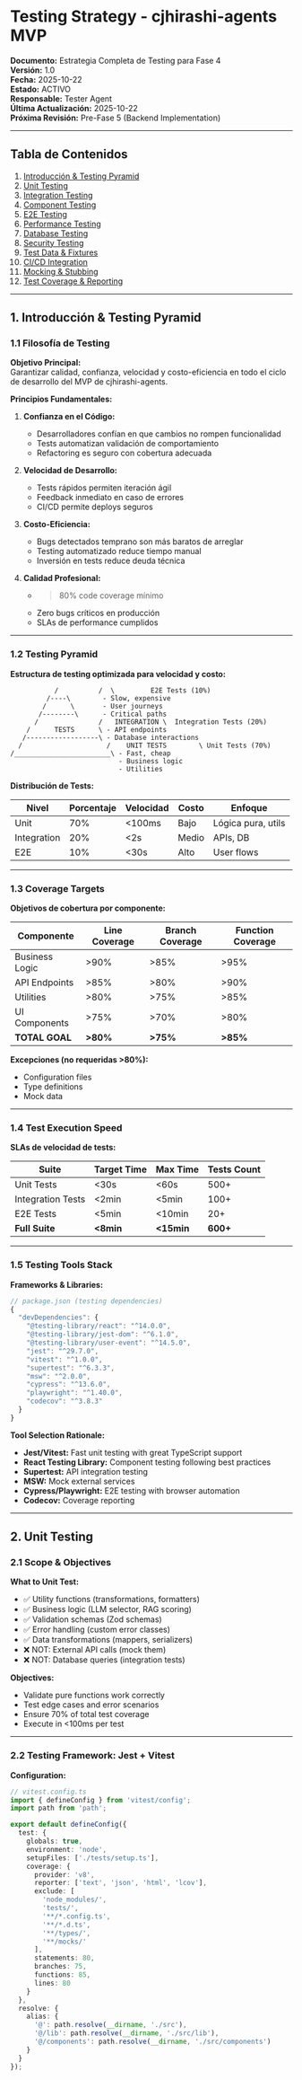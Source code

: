 # Testing Strategy - cjhirashi-agents MVP

**Documento:** Estrategia Completa de Testing para Fase 4  
**Versión:** 1.0  
**Fecha:** 2025-10-22  
**Estado:** ACTIVO  
**Responsable:** Tester Agent  
**Última Actualización:** 2025-10-22  
**Próxima Revisión:** Pre-Fase 5 (Backend Implementation)

---

## Tabla de Contenidos

1. [Introducción & Testing Pyramid](#1-introducción--testing-pyramid)
2. [Unit Testing](#2-unit-testing)
3. [Integration Testing](#3-integration-testing)
4. [Component Testing](#4-component-testing)
5. [E2E Testing](#5-e2e-testing)
6. [Performance Testing](#6-performance-testing)
7. [Database Testing](#7-database-testing)
8. [Security Testing](#8-security-testing)
9. [Test Data & Fixtures](#9-test-data--fixtures)
10. [CI/CD Integration](#10-cicd-integration)
11. [Mocking & Stubbing](#11-mocking--stubbing)
12. [Test Coverage & Reporting](#12-test-coverage--reporting)

---

## 1. Introducción & Testing Pyramid

### 1.1 Filosofía de Testing

**Objetivo Principal:**  
Garantizar calidad, confianza, velocidad y costo-eficiencia en todo el ciclo de desarrollo del MVP de cjhirashi-agents.

**Principios Fundamentales:**

1. **Confianza en el Código:**
   - Desarrolladores confían en que cambios no rompen funcionalidad
   - Tests automatizan validación de comportamiento
   - Refactoring es seguro con cobertura adecuada

2. **Velocidad de Desarrollo:**
   - Tests rápidos permiten iteración ágil
   - Feedback inmediato en caso de errores
   - CI/CD permite deploys seguros

3. **Costo-Eficiencia:**
   - Bugs detectados temprano son más baratos de arreglar
   - Testing automatizado reduce tiempo manual
   - Inversión en tests reduce deuda técnica

4. **Calidad Profesional:**
   - >80% code coverage mínimo
   - Zero bugs críticos en producción
   - SLAs de performance cumplidos

---

### 1.2 Testing Pyramid

**Estructura de testing optimizada para velocidad y costo:**

```
           /          /  \         E2E Tests (10%)
         /----\        - Slow, expensive
        /      \       - User journeys
       /--------\      - Critical paths
      /               /   INTEGRATION \  Integration Tests (20%)
    /      TESTS      \ - API endpoints
   /------------------\ - Database interactions
  /                     /    UNIT TESTS        \ Unit Tests (70%)
/________________________\ - Fast, cheap
                           - Business logic
                           - Utilities
```

**Distribución de Tests:**

| Nivel | Porcentaje | Velocidad | Costo | Enfoque |
|-------|-----------|-----------|-------|---------|
| Unit | 70% | <100ms | Bajo | Lógica pura, utils |
| Integration | 20% | <2s | Medio | APIs, DB |
| E2E | 10% | <30s | Alto | User flows |

---

### 1.3 Coverage Targets

**Objetivos de cobertura por componente:**

| Componente | Line Coverage | Branch Coverage | Function Coverage |
|------------|---------------|-----------------|-------------------|
| Business Logic | >90% | >85% | >95% |
| API Endpoints | >85% | >80% | >90% |
| Utilities | >80% | >75% | >85% |
| UI Components | >75% | >70% | >80% |
| **TOTAL GOAL** | **>80%** | **>75%** | **>85%** |

**Excepciones (no requeridas >80%):**
- Configuration files
- Type definitions
- Mock data

---

### 1.4 Test Execution Speed

**SLAs de velocidad de tests:**

| Suite | Target Time | Max Time | Tests Count |
|-------|-------------|----------|-------------|
| Unit Tests | <30s | <60s | 500+ |
| Integration Tests | <2min | <5min | 100+ |
| E2E Tests | <5min | <10min | 20+ |
| **Full Suite** | **<8min** | **<15min** | **600+** |

---

### 1.5 Testing Tools Stack

**Frameworks & Libraries:**

```typescript
// package.json (testing dependencies)
{
  "devDependencies": {
    "@testing-library/react": "^14.0.0",
    "@testing-library/jest-dom": "^6.1.0",
    "@testing-library/user-event": "^14.5.0",
    "jest": "^29.7.0",
    "vitest": "^1.0.0",
    "supertest": "^6.3.3",
    "msw": "^2.0.0",
    "cypress": "^13.6.0",
    "playwright": "^1.40.0",
    "codecov": "^3.8.3"
  }
}
```

**Tool Selection Rationale:**
- **Jest/Vitest:** Fast unit testing with great TypeScript support
- **React Testing Library:** Component testing following best practices
- **Supertest:** API integration testing
- **MSW:** Mock external services
- **Cypress/Playwright:** E2E testing with browser automation
- **Codecov:** Coverage reporting

---

## 2. Unit Testing

### 2.1 Scope & Objectives

**What to Unit Test:**
- ✅ Utility functions (transformations, formatters)
- ✅ Business logic (LLM selector, RAG scoring)
- ✅ Validation schemas (Zod schemas)
- ✅ Error handling (custom error classes)
- ✅ Data transformations (mappers, serializers)
- ❌ NOT: External API calls (mock them)
- ❌ NOT: Database queries (integration tests)

**Objectives:**
- Validate pure functions work correctly
- Test edge cases and error scenarios
- Ensure 70% of total test coverage
- Execute in <100ms per test

---

### 2.2 Testing Framework: Jest + Vitest

**Configuration:**

```typescript
// vitest.config.ts
import { defineConfig } from 'vitest/config';
import path from 'path';

export default defineConfig({
  test: {
    globals: true,
    environment: 'node',
    setupFiles: ['./tests/setup.ts'],
    coverage: {
      provider: 'v8',
      reporter: ['text', 'json', 'html', 'lcov'],
      exclude: [
        'node_modules/',
        'tests/',
        '**/*.config.ts',
        '**/*.d.ts',
        '**/types/',
        '**/mocks/'
      ],
      statements: 80,
      branches: 75,
      functions: 85,
      lines: 80
    }
  },
  resolve: {
    alias: {
      '@': path.resolve(__dirname, './src'),
      '@/lib': path.resolve(__dirname, './src/lib'),
      '@/components': path.resolve(__dirname, './src/components')
    }
  }
});
```

